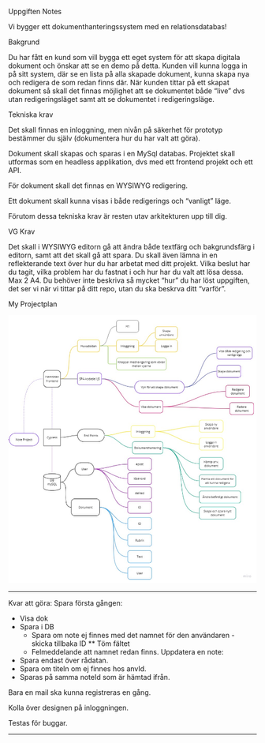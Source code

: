 Uppgiften Notes

Vi bygger ett dokumenthanteringssystem med en relationsdatabas!

Bakgrund

Du har fått en kund som vill bygga ett eget system för att skapa digitala dokument och önskar att se en demo på detta.
Kunden vill kunna logga in på sitt system, där se en lista på alla skapade dokument, kunna skapa nya och redigera de som redan finns där. När kunden tittar på ett skapat dokument så skall det finnas möjlighet att se dokumentet både “live” dvs utan redigeringsläget samt att se dokumentet i redigeringsläge.


Tekniska krav

Det skall finnas en inloggning, men nivån på säkerhet för prototyp bestämmer du själv (dokumentera hur du har valt att göra).

Dokument skall skapas och sparas i en MySql databas.
Projektet skall utformas som en headless applikation, dvs med ett frontend projekt och ett API.

För dokument skall det finnas en WYSIWYG redigering. 

Ett dokument skall kunna visas i både redigerings och “vanligt” läge.

Förutom dessa tekniska krav är resten utav arkitekturen upp till dig. 


VG Krav

Det skall i WYSIWYG editorn gå att ändra både textfärg och bakgrundsfärg i editorn, samt att det skall gå att spara. 
Du skall även lämna in en reflekterande text över hur du har arbetat med ditt projekt. Vilka beslut har du tagit, vilka problem har du fastnat i och hur har du valt att lösa dessa. Max 2 A4.
Du behöver inte beskriva så mycket “hur” du har löst uppgiften, det ser vi när vi tittar på ditt repo, utan du ska beskrva ditt “varför”.


My Projectplan

<img src="assets/Retrospectives2.jpg" alt="Projectplan">

******************************************************************************************

Kvar att göra: 
Spara första gången: 
* Visa dok
* Spara i DB 
    * Spara om note ej finnes med det namnet för den användaren - skicka tillbaka ID
    ** Töm fältet
    * Felmeddelande att namnet redan finns. 
Uppdatera en note: 
* Spara endast över rådatan. 
* Spara om titeln om ej finnes hos anvId.
* Sparas på samma noteId som är hämtad ifrån.

Bara en mail ska kunna registreras en gång.

Kolla över designen på inloggningen.

Testas för buggar. 

*******************************************************************************************